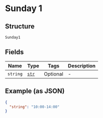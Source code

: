
# Sunday 1

## Structure

`Sunday1`

## Fields

| Name | Type | Tags | Description |
|  --- | --- | --- | --- |
| `string` | [`str`](../../doc/models/string-enum.md) | Optional | - |

## Example (as JSON)

```json
{
  "string": "10:00-14:00"
}
```

